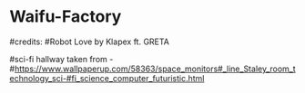 # Waifu-Factory

#credits: 
#Robot Love by Klapex ft. GRETA

#sci-fi hallway taken from - #https://www.wallpaperup.com/58363/space_monitors#_line_Staley_room_technology_sci-#fi_science_computer_futuristic.html